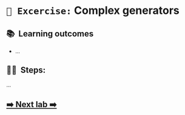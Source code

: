 # `📖 Excercise:` Complex generators

## 📚&nbsp;&nbsp;**Learning outcomes**
- ...

## 🏋️‍♀️&nbsp;&nbsp;Steps:

...

## [➡️ Next lab ➡️](./)
